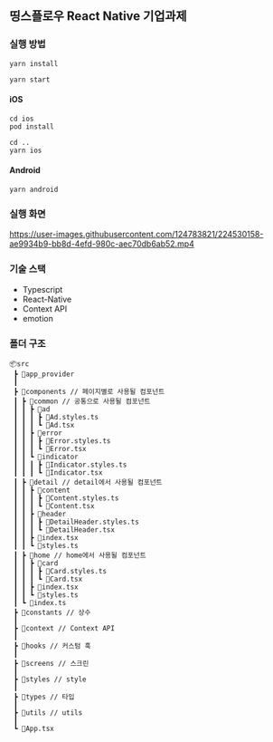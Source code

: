 ## 띵스플로우 React Native 기업과제

### 실행 방법

```
yarn install

yarn start
```

#### iOS
```
cd ios
pod install

cd ..
yarn ios
```

#### Android
```
yarn android
```

### 실행 화면

https://user-images.githubusercontent.com/124783821/224530158-ae9934b9-bb8d-4efd-980c-aec70db6ab52.mp4

### 기술 스택
- Typescript
- React-Native
- Context API
- emotion

### 폴더 구조
```
📦src
 ┣ 📂app_provider
 ┃
 ┣ 📂components // 페이지별로 사용될 컴포넌트
 ┃ ┣ 📂common // 공통으로 사용될 컴포넌트
 ┃ ┃ ┣ 📂ad
 ┃ ┃ ┃ ┣ 📜Ad.styles.ts
 ┃ ┃ ┃ ┗ 📜Ad.tsx
 ┃ ┃ ┣ 📂error
 ┃ ┃ ┃ ┣ 📜Error.styles.ts
 ┃ ┃ ┃ ┗ 📜Error.tsx
 ┃ ┃ ┗ 📂indicator
 ┃ ┃ ┃ ┣ 📜Indicator.styles.ts
 ┃ ┃ ┃ ┗ 📜Indicator.tsx
 ┃ ┣ 📂detail // detail에서 사용될 컴포넌트
 ┃ ┃ ┣ 📂content
 ┃ ┃ ┃ ┣ 📜Content.styles.ts
 ┃ ┃ ┃ ┗ 📜Content.tsx
 ┃ ┃ ┣ 📂header
 ┃ ┃ ┃ ┣ 📜DetailHeader.styles.ts
 ┃ ┃ ┃ ┗ 📜DetailHeader.tsx
 ┃ ┃ ┣ 📜index.tsx
 ┃ ┃ ┗ 📜styles.ts
 ┃ ┣ 📂home // home에서 사용될 컴포넌트
 ┃ ┃ ┣ 📂card
 ┃ ┃ ┃ ┣ 📜Card.styles.ts
 ┃ ┃ ┃ ┗ 📜Card.tsx
 ┃ ┃ ┣ 📜index.tsx
 ┃ ┃ ┗ 📜styles.ts
 ┃ ┗ 📜index.ts
 ┣ 📂constants // 상수
 ┃
 ┣ 📂context // Context API
 ┃
 ┣ 📂hooks // 커스텀 훅
 ┃
 ┣ 📂screens // 스크린
 ┃
 ┣ 📂styles // style
 ┃
 ┣ 📂types // 타입
 ┃
 ┣ 📂utils // utils
 ┃
 ┗ 📜App.tsx
```

